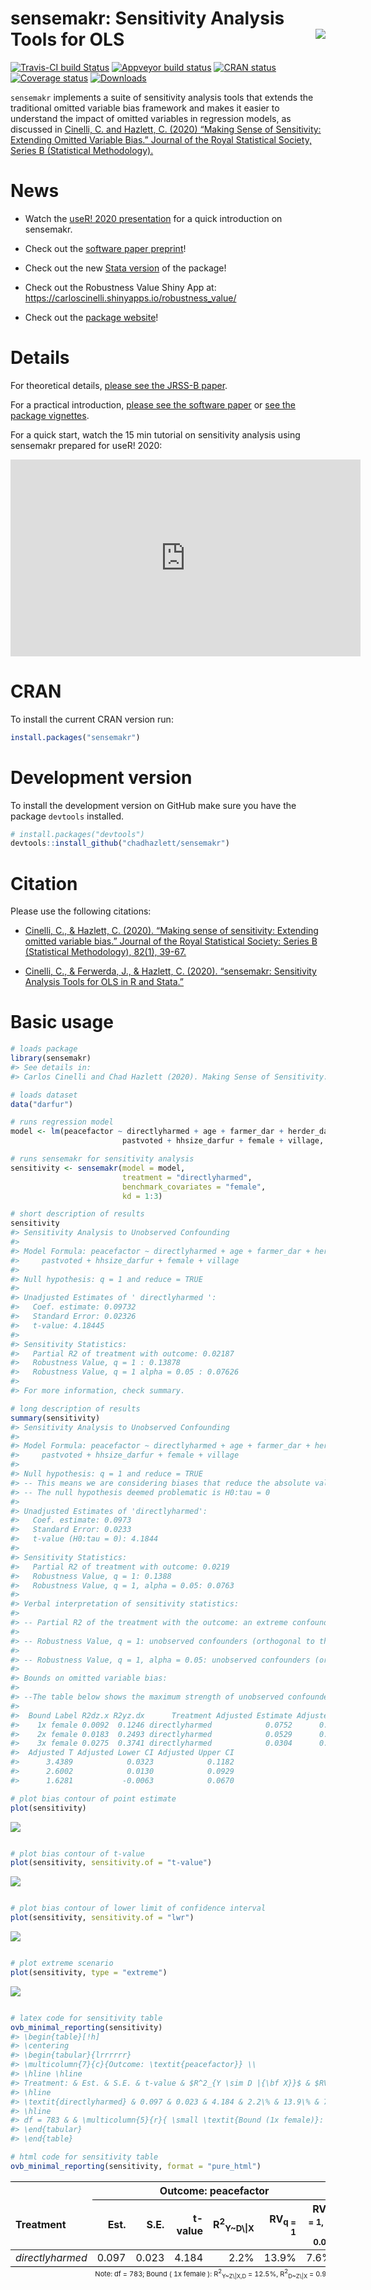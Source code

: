 
<!-- README.md is generated from README.Rmd. Please edit that file -->

# sensemakr: Sensitivity Analysis Tools for OLS <img src="man/figures/sensemakr-logo-small.png" align="right" />

<!-- badges: start -->

[![Travis-CI build
Status](https://travis-ci.org/carloscinelli/sensemakr.svg?branch=master)](https://travis-ci.org/carloscinelli/sensemakr)
[![Appveyor build
status](https://ci.appveyor.com/api/projects/status/utoc0803j4fxoje3?svg=true)](https://ci.appveyor.com/project/carloscinelli/sensemakr)
[![CRAN
status](https://www.r-pkg.org/badges/version/sensemakr)](https://CRAN.R-project.org/package=sensemakr)
[![Coverage
status](https://codecov.io/gh/carloscinelli/sensemakr/branch/master/graph/badge.svg)](https://codecov.io/github/carloscinelli/sensemakr?branch=master)
[![Downloads](https://cranlogs.r-pkg.org/badges/sensemakr)](https://cran.r-project.org/package=sensemakr)
<!-- badges: end -->

`sensemakr` implements a suite of sensitivity analysis tools that
extends the traditional omitted variable bias framework and makes it
easier to understand the impact of omitted variables in regression
models, as discussed in [Cinelli, C. and Hazlett, C. (2020) “Making
Sense of Sensitivity: Extending Omitted Variable Bias.” Journal of the
Royal Statistical Society, Series B (Statistical
Methodology).](https://doi.org/10.1111/rssb.12348)

# News

- Watch the [useR! 2020
  presentation](https://www.youtube.com/watch?v=p3dfHj6ki68) for a quick
  introduction on sensemakr.

- Check out the [software paper
  preprint](https://www.researchgate.net/publication/340965014_sensemakr_Sensitivity_Analysis_Tools_for_OLS_in_R_and_Stata)!

- Check out the new [Stata
  version](https://github.com/resonance1/sensemakr-stata) of the
  package!

- Check out the Robustness Value Shiny App at:
  <https://carloscinelli.shinyapps.io/robustness_value/>

- Check out the [package website](http://carloscinelli.com/sensemakr/)!

# Details

For theoretical details, [please see the JRSS-B
paper](https://www.researchgate.net/publication/322509816_Making_Sense_of_Sensitivity_Extending_Omitted_Variable_Bias).

For a practical introduction, [please see the software
paper](https://www.researchgate.net/publication/340965014_sensemakr_Sensitivity_Analysis_Tools_for_OLS_in_R_and_Stata)
or [see the package
vignettes](http://carloscinelli.com/sensemakr/articles/sensemakr.html).

For a quick start, watch the 15 min tutorial on sensitivity analysis
using sensemakr prepared for useR! 2020:

<iframe width="560" height="315" src="https://www.youtube.com/embed/p3dfHj6ki68" frameborder="0" allow="accelerometer; autoplay; encrypted-media; gyroscope; picture-in-picture" allowfullscreen>
</iframe>

# CRAN

To install the current CRAN version run:

``` r
install.packages("sensemakr")
```

# Development version

To install the development version on GitHub make sure you have the
package `devtools` installed.

``` r
# install.packages("devtools") 
devtools::install_github("chadhazlett/sensemakr")
```

# Citation

Please use the following citations:

- [Cinelli, C., & Hazlett, C. (2020). “Making sense of sensitivity:
  Extending omitted variable bias.” Journal of the Royal Statistical
  Society: Series B (Statistical Methodology), 82(1),
  39-67.](https://doi.org/10.1111/rssb.12348)

- [Cinelli, C., & Ferwerda, J., & Hazlett, C. (2020). “sensemakr:
  Sensitivity Analysis Tools for OLS in R and
  Stata.”](https://www.researchgate.net/publication/340965014_sensemakr_Sensitivity_Analysis_Tools_for_OLS_in_R_and_Stata)

# Basic usage

``` r
# loads package
library(sensemakr)
#> See details in:
#> Carlos Cinelli and Chad Hazlett (2020). Making Sense of Sensitivity: Extending Omitted Variable Bias. Journal of the Royal Statistical Society, Series B (Statistical Methodology).

# loads dataset
data("darfur")

# runs regression model
model <- lm(peacefactor ~ directlyharmed + age + farmer_dar + herder_dar +
                         pastvoted + hhsize_darfur + female + village, data = darfur)

# runs sensemakr for sensitivity analysis
sensitivity <- sensemakr(model = model, 
                         treatment = "directlyharmed",
                         benchmark_covariates = "female",
                         kd = 1:3)

# short description of results
sensitivity
#> Sensitivity Analysis to Unobserved Confounding
#> 
#> Model Formula: peacefactor ~ directlyharmed + age + farmer_dar + herder_dar + 
#>     pastvoted + hhsize_darfur + female + village
#> 
#> Null hypothesis: q = 1 and reduce = TRUE 
#> 
#> Unadjusted Estimates of ' directlyharmed ':
#>   Coef. estimate: 0.09732 
#>   Standard Error: 0.02326 
#>   t-value: 4.18445 
#> 
#> Sensitivity Statistics:
#>   Partial R2 of treatment with outcome: 0.02187 
#>   Robustness Value, q = 1 : 0.13878 
#>   Robustness Value, q = 1 alpha = 0.05 : 0.07626 
#> 
#> For more information, check summary.

# long description of results
summary(sensitivity)
#> Sensitivity Analysis to Unobserved Confounding
#> 
#> Model Formula: peacefactor ~ directlyharmed + age + farmer_dar + herder_dar + 
#>     pastvoted + hhsize_darfur + female + village
#> 
#> Null hypothesis: q = 1 and reduce = TRUE 
#> -- This means we are considering biases that reduce the absolute value of the current estimate.
#> -- The null hypothesis deemed problematic is H0:tau = 0 
#> 
#> Unadjusted Estimates of 'directlyharmed': 
#>   Coef. estimate: 0.0973 
#>   Standard Error: 0.0233 
#>   t-value (H0:tau = 0): 4.1844 
#> 
#> Sensitivity Statistics:
#>   Partial R2 of treatment with outcome: 0.0219 
#>   Robustness Value, q = 1: 0.1388 
#>   Robustness Value, q = 1, alpha = 0.05: 0.0763 
#> 
#> Verbal interpretation of sensitivity statistics:
#> 
#> -- Partial R2 of the treatment with the outcome: an extreme confounder (orthogonal to the covariates) that explains 100% of the residual variance of the outcome, would need to explain at least 2.19% of the residual variance of the treatment to fully account for the observed estimated effect.
#> 
#> -- Robustness Value, q = 1: unobserved confounders (orthogonal to the covariates) that explain more than 13.88% of the residual variance of both the treatment and the outcome are strong enough to bring the point estimate to 0 (a bias of 100% of the original estimate). Conversely, unobserved confounders that do not explain more than 13.88% of the residual variance of both the treatment and the outcome are not strong enough to bring the point estimate to 0.
#> 
#> -- Robustness Value, q = 1, alpha = 0.05: unobserved confounders (orthogonal to the covariates) that explain more than 7.63% of the residual variance of both the treatment and the outcome are strong enough to bring the estimate to a range where it is no longer 'statistically different' from 0 (a bias of 100% of the original estimate), at the significance level of alpha = 0.05. Conversely, unobserved confounders that do not explain more than 7.63% of the residual variance of both the treatment and the outcome are not strong enough to bring the estimate to a range where it is no longer 'statistically different' from 0, at the significance level of alpha = 0.05.
#> 
#> Bounds on omitted variable bias:
#> 
#> --The table below shows the maximum strength of unobserved confounders with association with the treatment and the outcome bounded by a multiple of the observed explanatory power of the chosen benchmark covariate(s).
#> 
#>  Bound Label R2dz.x R2yz.dx      Treatment Adjusted Estimate Adjusted Se
#>    1x female 0.0092  0.1246 directlyharmed            0.0752      0.0219
#>    2x female 0.0183  0.2493 directlyharmed            0.0529      0.0204
#>    3x female 0.0275  0.3741 directlyharmed            0.0304      0.0187
#>  Adjusted T Adjusted Lower CI Adjusted Upper CI
#>      3.4389            0.0323            0.1182
#>      2.6002            0.0130            0.0929
#>      1.6281           -0.0063            0.0670

# plot bias contour of point estimate
plot(sensitivity)
```

<img src="man/figures/figures-basic-usage-1.png" style="display: block; margin: auto;" />

``` r

# plot bias contour of t-value
plot(sensitivity, sensitivity.of = "t-value")
```

<img src="man/figures/figures-basic-usage-2.png" style="display: block; margin: auto;" />

``` r

# plot bias contour of lower limit of confidence interval
plot(sensitivity, sensitivity.of = "lwr")
```

<img src="man/figures/figures-basic-usage-3.png" style="display: block; margin: auto;" />

``` r

# plot extreme scenario
plot(sensitivity, type = "extreme")
```

<img src="man/figures/figures-basic-usage-4.png" style="display: block; margin: auto;" />

``` r

# latex code for sensitivity table
ovb_minimal_reporting(sensitivity)
#> \begin{table}[!h]
#> \centering
#> \begin{tabular}{lrrrrrr}
#> \multicolumn{7}{c}{Outcome: \textit{peacefactor}} \\
#> \hline \hline 
#> Treatment: & Est. & S.E. & t-value & $R^2_{Y \sim D |{\bf X}}$ & $RV_{q = 1}$ & $RV_{q = 1, \alpha = 0.05}$  \\ 
#> \hline 
#> \textit{directlyharmed} & 0.097 & 0.023 & 4.184 & 2.2\% & 13.9\% & 7.6\% \\ 
#> \hline 
#> df = 783 & & \multicolumn{5}{r}{ \small \textit{Bound (1x female)}: $R^2_{Y\sim Z| {\bf X}, D}$ = 12.5\%, $R^2_{D\sim Z| {\bf X} }$ = 0.9\%} \\
#> \end{tabular}
#> \end{table}
```

``` r
# html code for sensitivity table
ovb_minimal_reporting(sensitivity, format = "pure_html")
```

<table style="align:center">
<thead>
<tr>
<th style="text-align:left;border-bottom: 1px solid transparent;border-top: 1px solid black">
</th>
<th colspan="6" style="text-align:center;border-bottom: 1px solid black;border-top: 1px solid black">
Outcome: peacefactor
</th>
</tr>
<tr>
<th style="text-align:left;border-top: 1px solid black">
Treatment
</th>
<th style="text-align:right;border-top: 1px solid black">
Est.
</th>
<th style="text-align:right;border-top: 1px solid black">
S.E.
</th>
<th style="text-align:right;border-top: 1px solid black">
t-value
</th>
<th style="text-align:right;border-top: 1px solid black">
R<sup>2</sup><sub>Y~D\|X</sub>
</th>
<th style="text-align:right;border-top: 1px solid black">
RV<sub>q = 1</sub>
</th>
<th style="text-align:right;border-top: 1px solid black">
RV<sub>q = 1, α = 0.05</sub>
</th>
</tr>
</thead>
<tbody>
<tr>
<td style="text-align:left; border-bottom: 1px solid black">
<i>directlyharmed</i>
</td>
<td style="text-align:right;border-bottom: 1px solid black">
0.097
</td>
<td style="text-align:right;border-bottom: 1px solid black">
0.023
</td>
<td style="text-align:right;border-bottom: 1px solid black">
4.184
</td>
<td style="text-align:right;border-bottom: 1px solid black">
2.2%
</td>
<td style="text-align:right;border-bottom: 1px solid black">
13.9%
</td>
<td style="text-align:right;border-bottom: 1px solid black">
7.6%
</td>
</tr>
</tbody>
<tr>
<td colspan="7" style="text-align:right;border-bottom: 1px solid transparent;font-size:11px">
Note: df = 783; Bound ( 1x female ): R<sup>2</sup><sub>Y~Z\|X,D</sub> =
12.5%, R<sup>2</sup><sub>D~Z\|X</sub> = 0.9%
</td>
</tr>
</table>
